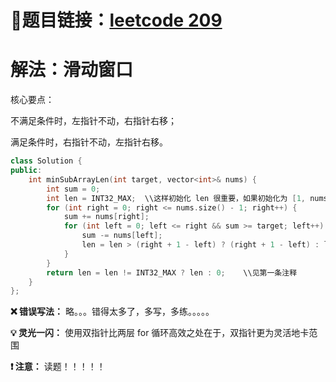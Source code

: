 # 🔗题目链接：[leetcode 209](https://leetcode.cn/problems/minimum-size-subarray-sum/)

# 解法：滑动窗口

核心要点：

不满足条件时，左指针不动，右指针右移；

满足条件时，右指针不动，左指针右移。

```C++
class Solution {
public:
    int minSubArrayLen(int target, vector<int>& nums) {
        int sum = 0;
        int len = INT32_MAX;  \\这样初始化 len 很重要，如果初始化为 [1, nums.size()] 中的任何一个数都会报错
        for (int right = 0; right <= nums.size() - 1; right++) {
            sum += nums[right];
            for (int left = 0; left <= right && sum >= target; left++) {  \\两个边界条件
                sum -= nums[left];
                len = len > (right + 1 - left) ? (right + 1 - left) : len;  \\别忘了赋值！！
            }
        }
        return len = len != INT32_MAX ? len : 0;    \\见第一条注释
    }
};

```

**❌ 错误写法：** 略。。。错得太多了，多写，多练。。。。。

**💡 灵光一闪：** 使用双指针比两层 for 循环高效之处在于，双指针更为灵活地卡范围

**❗ 注意：** 读题！！！！！
